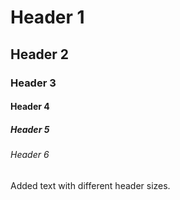#  Header 1
## Header 2
### Header 3
#### Header 4
##### Header 5
###### Header 6

Added text with different header sizes.
